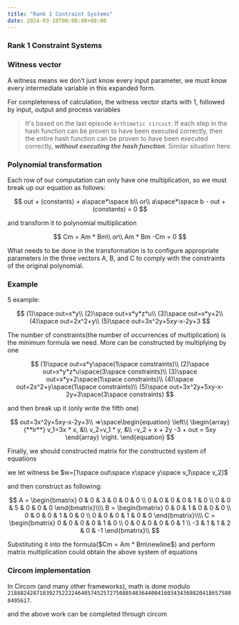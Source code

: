 ```yaml
---
title: "Rank 1 Contraint Systems"
date: 2024-03-10T00:00:00+08:00
---
```


### Rank 1 Constraint Systems

### Witness vector

A witness means we don’t just know every input parameter, we must know every intermediate variable in this expanded form. 

For completeness of calculation, the witness vector starts with 1, followed by input, output and process variables

> It's based on the last episode `Arthimetic circuit`: If each step in the hash function can be proven to have been executed correctly, then the entire hash function can be proven to have been executed correctly, ***without executing the hash function***. Similar situation here.

### Polynomial transformation

Each row of our computation can only have one multiplication, so we must break up our equation as follows:

$$
out + (constants) = a\space*\space b\\
or\\
a\space*\space b - out + (constants) = 0
$$

and transform it to polynomial multiplication

$$
Cm = Am * Bm\\
or\\
Am * Bm -Cm = 0
$$

What needs to be done in the transformation is to configure appropriate parameters in the three vectors A, B, and C to comply with the constraints of the original polynomial.

### Example

5 example:


$$
(1)\space out=x*y\\
(2)\space out=x*y*z*u\\
(3)\space out=x*y+2\\
(4)\space out=2x^2+y\\
(5)\space out=3x^2y+5xy-x-2y+3
$$


The number of constraints(the number of occurrences of multiplication) is the minimum formula we need. More can be constructed by multiplying by one


$$
(1)\space out=x*y\space(1\space constraints)\\
(2)\space out=x*y*z*u\space(3\space constraints)\\
(3)\space out=x*y+2\space(1\space constraints)\\
(4)\space out=2x^2+y\space(1\space constraints)\\
(5)\space out=3x^2y+5xy-x-2y+3\space(3\space constraints)
$$


and then break up it (only write the fifth one)


$$
out=3x^2y+5xy-x-2y+3\\
=>\space\begin{equation}  
\left\{
             \begin{array}{**lr**}
             v_1=3x * x, &\\
             v_2=v_1 * y, &\\
             -v_2 + x + 2y -3 + out = 5xy
             \end{array}
\right.
\end{equation}
$$


Finally, we should constructed matrix for the constructed system of equations

we let witness be  $w=[1\space out\space x\space y\space v_1\space v_2]$

and then construct as following:


$$
A = \begin{bmatrix}
    0 & 0 & 3 & 0 & 0 & 0 \\
    0 & 0 & 0 & 0 & 1 & 0 \\
    0 & 0 & 5 & 0 & 0 & 0 
    \end{bmatrix}\\\\
B = \begin{bmatrix}
    0 & 0 & 1 & 0 & 0 & 0 \\
    0 & 0 & 0 & 1 & 0 & 0 \\
    0 & 0 & 0 & 1 & 0 & 0 
    \end{bmatrix}\\\\
C = \begin{bmatrix}
    0 & 0 & 0 & 0 & 1 & 0 \\
    0 & 0 & 0 & 0 & 0 & 1 \\
    -3 & 1 & 1 & 2 & 0 & -1 
    \end{bmatrix}\\
$$


Substituting it into the formula($Cm = Am * Bm\newline$) and perform matrix multiplication could obtain the above system of equations

### Circom implementation

In Circom (and many other frameworks), math is done modulo `21888242871839275222246405745257275088548364400416034343698204186575808495617`.

and the above work can be completed through circom

